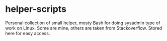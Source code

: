 # helper-scripts
Personal collection of small helper, mosty Bash for doing sysadmin type of work on Linux. Some are mine, others are taken from Stackoverflow. Stored here for easy access.
